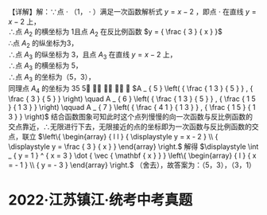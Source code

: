 【详解】解：∵点 $\cdot$ （1， $\cdot$ ）满足一次函数解析式 $y = x - 2$ ，即点 $\cdot$ 在直线 $y = x - 2$ 上，  
∴点 $A _ { 2 }$ 的横坐标为 1且点 $A _ { 2 }$ 在反比例函数 $y = { \frac { 3 } { x } }$   
∴点 $A _ { 2 }$ 的纵坐标为3，  
∴点 $A _ { 3 }$ 的纵坐标为 3，且点 $A _ { 3 }$ 在直线 $y = x - 2$ 上，  
∴点 $A _ { 3 }$ 的横坐标为 5，  
∴点 $A _ { 3 }$ 的坐标为（5，3），  
同理点 $A _ { 4 }$ 的坐标为 35 5   ， ， $A _ { 5 } \left( { \frac { 1 3 } { 5 } } , { \frac { 3 } { 5 } } \right) \quad A _ { 6 } \left( { \frac { 1 3 } { 5 } } , { \frac { 1 5 } { 1 3 } } \right) \qquad A _ { 7 } \left( { \frac { 4 1 } { 1 3 } } , { \frac { 1 5 } { 1 3 } } \right)$
结合函数图象可知此时这个点列慢慢的向一次函数与反比例函数的交点靠近，∴无限进行下去，无限接近的点的坐标即为一次函数与反比例函数的交点，联立 $\left\{ \begin{array} { l l } { \displaystyle y = x - 2 } \\ { \displaystyle y = \frac { 3 } { x } } \end{array} \right.$ 解得 $\displaystyle \int _ { y = 1 } ^ { x = 3 } \dot { \vec { \mathbf { x } } } \left\{ \begin{array} { l } { x = - 1 } \\ { y = - 3 } \end{array} \right.$ （舍去），故答案为：（5，3），（3，1）
# 2022·江苏镇江·统考中考真题
